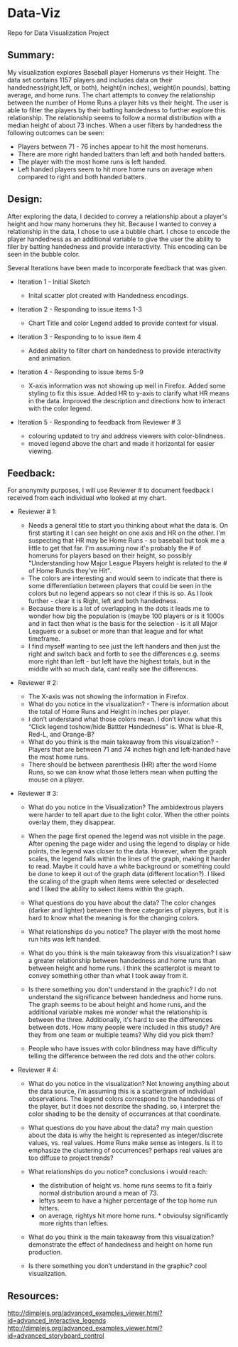 # Data-Viz
Repo for Data Visualization Project

## Summary:
My visualization explores Baseball player Homeruns vs their Height. The data set contains 1157 players and includes data on their
handedness(right,left, or both), height(in inches), weight(in pounds), batting average, and home runs. The chart attempts to convey the relationship between the number of Home Runs a player hits vs their height. The user is 
able to filter the players by their batting handedness to further explore this relationship. The relationship seems to follow a normal distribution with a median height of about 73 inches. 
When a user filters by handedness the following outcomes can be seen:

* Players between 71 - 76 inches appear to hit the most homeruns.
* There are more right handed batters than left and both handed batters.
* The player with the most home runs is left handed.
* Left handed players seem to hit more home runs on average when compared to right and both handed batters.




## Design:
After exploring the data, I decided to convey a relationship about a player's height and how many homeruns they hit. Because I wanted to
convey a relationship in the data, I chose to use a bubble chart. I chose to encode the player handedness as an additional variable to give the user the ability to filer by batting handedness and provide interactivity.
This encoding can be seen in the bubble color. 

Several Iterations have been made to incorporate feedback that was given. 

* Iteration 1 - Initial Sketch
    * Inital scatter plot created with Handedness encodings. 
  
* Iteration 2 - Responding to issue items 1-3
  * Chart Title and color Legend added to provide context for visual.
 
* Iteration 3 - Responding to to issue item 4
  * Added ability to filter chart on handedness to provide interactivity and animation. 
 
* Iteration 4 - Responding to issue items 5-9
  * X-axis information was not showing up well in Firefox. Added some styling to fix this issue. Added HR to y-axis to clarify what HR means in the data. 
    Improved the description and directions how to interact with the color legend. 

* Iteration 5 - Responding to feedback from Reviewer # 3
	* colouring updated to try and address viewers with color-blindness.
	* moved legend above the chart and made it horizontal for easier viewing.


## Feedback:
  For anonymity purposes, I will use Reviewer # to document feedback I received from each individual who looked at my chart.  
  
  * Reviewer # 1:
	* Needs a general title to start you thinking about what the data is. On first starting it I can see height on one axis and HR on the other. 
	  I'm suspecting that HR may be Home Runs - so baseball but took me a little to get that far. 
	  I'm assuming now it's probably the # of homeruns for players based on their height, so possibly "Understanding how Major League Players height is related to the # of Home Runds they've Hit". 
	* The colors are interesting and would seem to indicate that there is some differentiation between players that could be seen in the colors but no legend appears so not clear if this is so. 
	  As I look further - clear it is Right, left and both handedness.
	* Because there is a lot of overlapping in the dots it leads me to wonder how big the population is (maybe 100 players or is it 1000s and in fact then what is the basis for the selection - 
	  is it all Major Leaguers or a subset or more than that league and for what timeframe.
	* I find myself wanting to see just the left handers and then just the right and switch back and forth to see the differences e.g. seems more right than left - but left have the highest totals, 
	  but in the middle with so much data, cant really see the differences.
  
  * Reviewer # 2:
	* The X-axis was not showing the information in Firefox.
	* What do you notice in the visualization? - There is information about the total of Home Runs and Height in inches per player.
	* I don’t understand what those colors mean. I don’t know what this “Click legend toshow/hide Battter Handedness” is. What is blue-R, Red-L, and Orange-B?
	* What do you think is the main takeaway from this visualization? - Players that are between 71 and 74 inches high and left-handed have the most home runs.
	* There should be between parenthesis (HR) after the word Home Runs, so we can know what those letters mean when putting the mouse on a player.
	
  * Reviewer # 3:
	* What do you notice in the Visualization?
	  The ambidextrous players were harder to tell apart due to the light color. When the other points overlay them, they disappear.

	* When the page first opened the legend was not visible in the page. After opening the page wider and using the legend to display or hide points, the legend was closer to the data. 
	  However, when the graph scales, the legend falls within the lines of the graph, making it harder to read. 
	  Maybe it could have a white background or something could be done to keep it out of the graph data (different location?).
	  I liked the scaling of the graph when items were selected or deselected and I liked the ability to select items within the graph.

	* What questions do you have about the data?
	  The color changes (darker and lighter) between the three categories of players, but it is hard to know what the meaning is for the changing colors.

	* What relationships do you notice?
	  The player with the most home run hits was left handed.

	* What do you think is the main takeaway from this visualization?
	  I saw a greater relationship between handedness and home runs than between height and home runs. I think the scatterplot is meant to convey something other than what I took away from it.

	* Is there something you don't understand in the graphic?
	  I do not understand the significance between handedness and home runs. The graph seems to be about height and home runs, and the additional variable makes me wonder what the relationship is between the three.
	  Additionally, it's hard to see the differences between dots. How many people were included in this study? Are they from one team or multiple teams? Why did you pick them?

	* People who have issues with color blindness may have difficulty telling the difference between the red dots and the other colors.
	
 * Reviewer # 4:
	* What do you notice in the visualization?
	  Not knowing anything about the data source, i’m assuming this is a scattergram of individual observations. 
	  The legend colors correspond to the handedness of the player, but it does not describe the shading. so, i interpret the color shading to be the density of occurrances at that coordinate.

	* What questions do you have about the data?
	  my main question about the data is why the height is represented as integer/discrete values, vs. real values. 
	  Home Runs make sense as integers. Is it to emphasize the clustering of occurrences? perhaps real values are too diffuse to project trends?

	* What relationships do you notice?
	  conclusions i would reach:
		* the distribution of height vs. home runs seems to fit a fairly normal distribution around a mean of 73.
		* leftys seem to have a higher percentage of the top home run hitters.
		* on average, rightys hit more home runs.				* obvioulsy significantly more rights than lefties.

	* What do you think is the main takeaway from this visualization?
	  demonstrate the effect of handedness and height on home run production.

	* Is there something you don’t understand in the graphic?
	  cool visualization.
	
	

## Resources:
http://dimplejs.org/advanced_examples_viewer.html?id=advanced_interactive_legends
http://dimplejs.org/advanced_examples_viewer.html?id=advanced_storyboard_control
